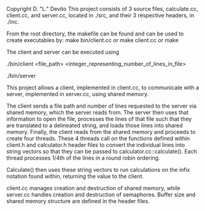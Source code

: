 Copyright D. "L." Devito
This project consists of 3 source files, calculate.cc, client.cc, and server.cc, located in ./src, and their 3 respective headers, in ./inc.

From the root directory, the makefile can be found and can be used to create executables by:
make bin/client.cc
or 
make client.cc
or
make

The client and server can be executed using 

./bin/client <file_path> <integer_representing_number_of_lines_in_file>

./bin/server

This project allows a client, implemented in client.cc, to communicate with a server, implemented in server.cc, using shared memory.

The client sends a file path and number of lines requested to the server via shared memory, which the server reads from. The server then uses that information to open the file, processes the lines of that file such that they are translated to a delineated string, and loads those lines into shared memory. Finally, the client reads from the shared memory and proceeds to create four threads. These 4 threads call on the functions defined within client.h and calculator.h header files to convert the individual lines into string vectors so that they can be passed to calculator.cc::calculate(). Each thread processes 1/4th of the lines in a round robin ordering.

Calculate() then uses these string vectors to run calculations on the infix notation found within, returning the value to the client.


client.cc manages creation and destruction of shared memory, while server.cc handles creation and destruction of semaphores. Buffer size and shared memory structure are defined in the header files. 

